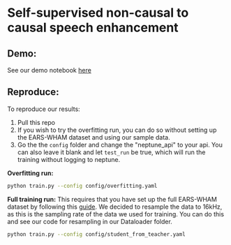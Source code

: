 # Self-supervised non-causal to causal speech enhancement

## Demo:
See our demo notebook [here](demo.ipynb)

## Reproduce:

To reproduce our results:
1. Pull this repo
2. If you wish to try the overfitting run, you can do so without setting up the EARS-WHAM dataset and using our sample data.
3. Go the the `config` folder and change the "neptune_api" to your api. You can also leave it blank and let `test_run` be true, which will run the training without logging to neptune.

**Overfitting run:**
```bash
python train.py --config config/overfitting.yaml
```

**Full training run:**
This requires that you have set up the full EARS-WHAM dataset by following this [guide](https://github.com/sp-uhh/ears_benchmark). We decided to resample the data to 16kHz, as this is the sampling rate of the data we used for training. You can do this and see our code for resampling in our Dataloader folder.

```bash
python train.py --config config/student_from_teacher.yaml
```